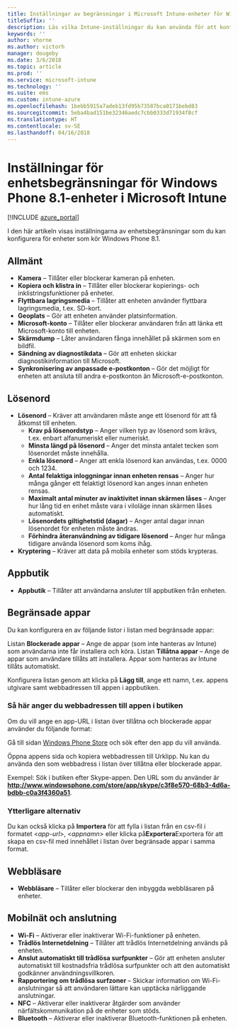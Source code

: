 ```yaml
---
title: Inställningar av begränsningar i Microsoft Intune-enheter för Windows Phone 8.1
titleSuffix: ''
description: Läs vilka Intune-inställningar du kan använda för att kontrollera enhetsinställningar och funktioner på enheter som kör Windows Phone 8.1.
keywords: ''
author: vhorne
ms.author: victorh
manager: dougeby
ms.date: 3/6/2018
ms.topic: article
ms.prod: ''
ms.service: microsoft-intune
ms.technology: ''
ms.suite: ems
ms.custom: intune-azure
ms.openlocfilehash: 1bebb5915a7adeb13fd95b73587bca0171bebd83
ms.sourcegitcommit: 5eba4bad151be32346aedc7cbb0333d71934f8cf
ms.translationtype: HT
ms.contentlocale: sv-SE
ms.lasthandoff: 04/16/2018
---
```

# <a name="microsoft-intune-windows-phone-81-device-restriction-settings"></a>Inställningar för enhetsbegränsningar för Windows Phone 8.1-enheter i Microsoft Intune

[!INCLUDE [azure_portal](./includes/azure_portal.md)]

I den här artikeln visas inställningarna av enhetsbegränsningar som du kan konfigurera för enheter som kör Windows Phone 8.1.


## <a name="general"></a>Allmänt

-   **Kamera** – Tillåter eller blockerar kameran på enheten.
-   **Kopiera och klistra in** – Tillåter eller blockerar kopierings- och inklistringsfunktioner på enheter.
-   **Flyttbara lagringsmedia** – Tillåter att enheten använder flyttbara lagringsmedia, t.ex. SD-kort.
-   **Geoplats** – Gör att enheten använder platsinformation.
-   **Microsoft-konto** – Tillåter eller blockerar användaren från att länka ett Microsoft-konto till enheten.
-   **Skärmdump** – Låter användaren fånga innehållet på skärmen som en bildfil.
-   **Sändning av diagnostikdata** – Gör att enheten skickar diagnostikinformation till Microsoft.
-   **Synkronisering av anpassade e-postkonton** – Gör det möjligt för enheten att ansluta till andra e-postkonton än Microsoft-e-postkonton.

## <a name="password"></a>Lösenord

-   **Lösenord** – Kräver att användaren måste ange ett lösenord för att få åtkomst till enheten.
    -   **Krav på lösenordstyp** – Anger vilken typ av lösenord som krävs, t.ex. enbart alfanumeriskt eller numeriskt.
    -   **Minsta längd på lösenord** – Anger det minsta antalet tecken som lösenordet måste innehålla.
    -   **Enkla lösenord** – Anger att enkla lösenord kan användas, t.ex. 0000 och 1234.
    -   **Antal felaktiga inloggningar innan enheten rensas** – Anger hur många gånger ett felaktigt lösenord kan anges innan enheten rensas.
    -   **Maximalt antal minuter av inaktivitet innan skärmen låses** – Anger hur lång tid en enhet måste vara i viloläge innan skärmen låses automatiskt.
    -   **Lösenordets giltighetstid (dagar)** – Anger antal dagar innan lösenordet för enheten måste ändras.
    -   **Förhindra återanvändning av tidigare lösenord** – Anger hur många tidigare använda lösenord som koms ihåg.
-   **Kryptering** – Kräver att data på mobila enheter som stöds krypteras.

## <a name="app-store"></a>Appbutik

-   **Appbutik** – Tillåter att användarna ansluter till appbutiken från enheten.

## <a name="restricted-apps"></a>Begränsade appar

Du kan konfigurera en av följande listor i listan med begränsade appar:

Listan **Blockerade appar** – Ange de appar (som inte hanteras av Intune) som användarna inte får installera och köra.
Listan **Tillåtna appar** – Ange de appar som användare tillåts att installera. Appar som hanteras av Intune tillåts automatiskt.

Konfigurera listan genom att klicka på **Lägg till**, ange ett namn, t.ex. appens utgivare samt webbadressen till appen i appbutiken.

### <a name="how-to-specify-the-url-to-an-app-in-the-store"></a>Så här anger du webbadressen till appen i butiken

Om du vill ange en app-URL i listan över tillåtna och blockerade appar använder du följande format:

Gå till sidan [Windows Phone Store](https://www.microsoft.com/store/apps/windows-phone) och sök efter den app du vill använda.

Öppna appens sida och kopiera webbadressen till Urklipp. Nu kan du använda den som webbadress i listan över tillåtna eller blockerade appar.

Exempel: Sök i butiken efter Skype-appen. Den URL som du använder är **http://www.windowsphone.com/store/app/skype/c3f8e570-68b3-4d6a-bdbb-c0a3f4360a51**.



### <a name="additional-options"></a>Ytterligare alternativ

Du kan också klicka på **Importera** för att fylla i listan från en csv-fil i formatet <*app-url*>, <*appnamn*> <app publisher> eller klicka på**Exportera**Exportera för att skapa en csv-fil med innehållet i listan över begränsade appar i samma format.


## <a name="browser"></a>Webbläsare

-   **Webbläsare** – Tillåter eller blockerar den inbyggda webbläsaren på enheter.

## <a name="cellular-and-connectivity"></a>Mobilnät och anslutning

-   **Wi-Fi** – Aktiverar eller inaktiverar Wi-Fi-funktioner på enheten.
-   **Trådlös Internetdelning** – Tillåter att trådlös Internetdelning används på enheten.
-   **Anslut automatiskt till trådlösa surfpunkter** – Gör att enheten ansluter automatiskt till kostnadsfria trådlösa surfpunkter och att den automatiskt godkänner användningsvillkoren.
-   **Rapportering om trådlösa surfzoner** – Skickar information om Wi-Fi-anslutningar så att användaren lättare kan upptäcka närliggande anslutningar.
-   **NFC** – Aktiverar eller inaktiverar åtgärder som använder närfältskommunikation på de enheter som stöds.
-   **Bluetooth** – Aktiverar eller inaktiverar Bluetooth-funktionen på enheten.
